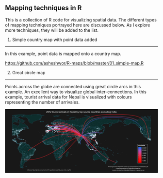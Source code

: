Mapping techniques in R
---------
This is a collection of R code for visualizing spatial data. The different types of mapping techniques portrayed here are discussed below. As I explore more techniques, they will be added to the list.

1. Simple country map with point data added
----------
In this example, point data is mapped onto a country map.

https://github.com/asheshwor/R-maps/blob/master/01_simple-map.R

2. Great circle map
----------
Points across the globe are connected using great circle arcs in this example. An excellent way to visualize global inter-connections. In this example, tourist arrival data for Nepal is visualized with colours representing the number of arrivales.

![R plot](Plots/gcmap_nepal_tourist_2012.jpg)
